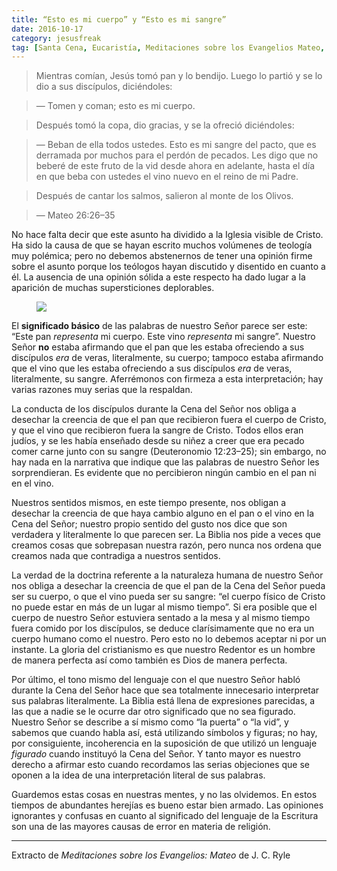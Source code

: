 ```yaml
---
title: “Esto es mi cuerpo” y “Esto es mi sangre”
date: 2016-10-17
category: jesusfreak
tag: [Santa Cena, Eucaristía, Meditaciones sobre los Evangelios Mateo, J. C. Ryle]
---
```


> Mientras comían, Jesús tomó pan y lo bendijo. Luego lo partió y se lo dio a sus discípulos, diciéndoles:

> — Tomen y coman; esto es mi cuerpo.

> Después tomó la copa, dio gracias, y se la ofreció diciéndoles:

> — Beban de ella todos ustedes. Esto es mi sangre del pacto, que es derramada por muchos para el perdón de pecados. Les digo que no beberé de este fruto de la vid desde ahora en adelante, hasta el día en que beba con ustedes el vino nuevo en el reino de mi Padre.

> Después de cantar los salmos, salieron al monte de los Olivos.

> — Mateo 26:26–35

No hace falta decir que este asunto ha dividido a la Iglesia visible de Cristo. Ha sido la causa de que se hayan escrito muchos volúmenes de teología muy polémica; pero no debemos abstenernos de tener una opinión firme sobre el asunto porque los teólogos hayan discutido y disentido en cuanto a él. La ausencia de una opinión sólida a este respecto ha dado lugar a la aparición de muchas supersticiones deplorables.

<figure>

![](https://cdn-images-1.medium.com/max/600/1*KqP7LGptC9PDpaNNzcATuA.png)

</figure>

El **significado básico** de las palabras de nuestro Señor parece ser este: “Este pan *representa* mi cuerpo. Este vino *representa* mi sangre”. Nuestro Señor **no** estaba afirmando que el pan que les estaba ofreciendo a sus discípulos *era* de veras, literalmente, su cuerpo; tampoco estaba afirmando que el vino que les estaba ofreciendo a sus discípulos *era* de veras, literalmente, su sangre. Aferrémonos con firmeza a esta interpretación; hay varias razones muy serias que la respaldan.

La conducta de los discípulos durante la Cena del Señor nos obliga a desechar la creencia de que el pan que recibieron fuera el cuerpo de Cristo, y que el vino que recibieron fuera la sangre de Cristo. Todos ellos eran judíos, y se les había enseñado desde su niñez a creer que era pecado comer carne junto con su sangre (Deuteronomio 12:23–25); sin embargo, no hay nada en la narrativa que indique que las palabras de nuestro Señor les sorprendieran. Es evidente que no percibieron ningún cambio en el pan ni en el vino.

Nuestros sentidos mismos, en este tiempo presente, nos obligan a desechar la creencia de que haya cambio alguno en el pan o el vino en la Cena del Señor; nuestro propio sentido del gusto nos dice que son verdadera y literalmente lo que parecen ser. La Biblia nos pide a veces que creamos cosas que sobrepasan nuestra razón, pero nunca nos ordena que creamos nada que contradiga a nuestros sentidos.

La verdad de la doctrina referente a la naturaleza humana de nuestro Señor nos obliga a desechar la creencia de que el pan de la Cena del Señor pueda ser su cuerpo, o que el vino pueda ser su sangre: “el cuerpo físico de Cristo no puede estar en más de un lugar al mismo tiempo”. Si era posible que el cuerpo de nuestro Señor estuviera sentado a la mesa y al mismo tiempo fuera comido por los discípulos, se deduce clarísimamente que no era un cuerpo humano como el nuestro. Pero esto no lo debemos aceptar ni por un instante. La gloria del cristianismo es que nuestro Redentor es un hombre de manera perfecta así como también es Dios de manera perfecta.

Por último, el tono mismo del lenguaje con el que nuestro Señor habló durante la Cena del Señor hace que sea totalmente innecesario interpretar sus palabras literalmente. La Biblia está llena de expresiones parecidas, a las que a nadie se le ocurre dar otro significado que no sea figurado. Nuestro Señor se describe a sí mismo como “la puerta” o “la vid”, y sabemos que cuando habla así, está utilizando símbolos y figuras; no hay, por consiguiente, incoherencia en la suposición de que utilizó un lenguaje *figurado* cuando instituyó la Cena del Señor. Y tanto mayor es nuestro derecho a afirmar esto cuando recordamos las serias objeciones que se oponen a la idea de una interpretación literal de sus palabras.

Guardemos estas cosas en nuestras mentes, y no las olvidemos. En estos tiempos de abundantes herejías es bueno estar bien armado. Las opiniones ignorantes y confusas en cuanto al significado del lenguaje de la Escritura son una de las mayores causas de error en materia de religión.

* * *

Extracto de *Meditaciones sobre los Evangelios: Mateo* de J. C. Ryle
